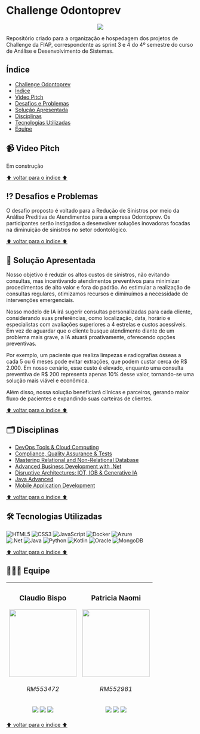 


# Challenge Odontoprev 
<p align="center">  <img loading="lazy" src="http://img.shields.io/static/v1?label=STATUS&message=EM%20DESENVOLVIMENTO&color=GREEN&style=for-the-badge"/>  </p>

Repositório criado para a organização e hospedagem dos projetos de Challenge da FIAP, correspondente as sprint 3 e 4 do 4º semestre do curso de Análise e Desenvolvimento de Sistemas.

## Índice
 * [Challenge Odontoprev](#challenge-odontoprev)
 * [Índice](#índice)
 * [Video Pitch](#Video-Pitch)
 * [Desafios e Problemas](#%EF%B8%8F-desafios-e-problemas)
 * [Solução Apresentada](#-solução-apresentada)
 * [Disciplinas](#%EF%B8%8F-disciplinas)
 * [Tecnologias Utilizadas](#%EF%B8%8F-tecnologias-utilizadas)
 * [Equipe](#-equipe)

## 📹 Video Pitch

Em construção

[:arrow_up: voltar para o índice :arrow_up:](#índice)

## ⁉️ Desafios e Problemas

O desafio proposto é voltado para a Redução de Sinistros por meio da Análise Preditiva de Atendimentos para a empresa Odontoprev. Os participantes serão instigados a desenvolver soluções inovadoras focadas na diminuição de sinistros no setor odontológico.

[:arrow_up: voltar para o índice :arrow_up:](#índice)

## 🚩 Solução Apresentada

Nosso objetivo é reduzir os altos custos de sinistros, não evitando consultas, mas incentivando atendimentos preventivos para minimizar procedimentos de alto valor e fora do padrão. Ao estimular a realização de consultas regulares, otimizamos recursos e diminuímos a necessidade de intervenções emergenciais.

Nosso modelo de IA irá sugerir consultas personalizadas para cada cliente, considerando suas preferências, como localização, data, horário e especialistas com avaliações superiores a 4 estrelas e custos acessíveis. Em vez de aguardar que o cliente busque atendimento diante de um problema mais grave, a IA atuará proativamente, oferecendo opções preventivas.

Por exemplo, um paciente que realiza limpezas e radiografias ósseas a cada 5 ou 6 meses pode evitar extrações, que podem custar cerca de R$ 2.000. Em nosso cenário, esse custo é elevado, enquanto uma consulta preventiva de R$ 200 representa apenas 10% desse valor, tornando-se uma solução mais viável e econômica.

Além disso, nossa solução beneficiará clínicas e parceiros, gerando maior fluxo de pacientes e expandindo suas carteiras de clientes.

[:arrow_up: voltar para o índice :arrow_up:](#índice)

## 🗂️ Disciplinas
* [DevOps Tools & Cloud Computing](https://github.com/patinaomi/delfos-machine-2-sem/tree/main/DevOps_Tools_%26_Cloud_Computing)
* [Compliance, Quality Assurance & Tests](http://github.com/patinaomi/delfos-machine-2-sem/tree/main/Compliance_Quality_Assurance_%26_Tests)
* [Mastering Relational and Non-Relational Database](https://github.com/patinaomi/delfos-machine-2-sem/tree/main/Mastering_Relational_And_Non_Relational%20_Database)
* [Advanced Business Development with .Net](https://github.com/patinaomi/delfos-machine-2-sem/tree/main/Advanced_Business%20_With_.NET)
* [Disruptive Architectures: IOT, IOB & Generative IA](https://github.com/patinaomi/delfos-machine-2-sem/tree/main/Disruptive_Architectures_IOT_%26_IOB)
* [Java Advanced](https://github.com/patinaomi/delfos-machine-2-sem/tree/main/Java_Advanced)
* [Mobile Application Development](https://github.com/patinaomi/delfos-machine-2-sem/tree/main/Mobile_Application_Development)

[:arrow_up: voltar para o índice :arrow_up:](#índice)

## 🛠️ Tecnologias Utilizadas
![HTML5](https://img.shields.io/badge/html5-%23E34F26.svg?style=for-the-badge&logo=html5&logoColor=white) ![CSS3](https://img.shields.io/badge/css3-%231572B6.svg?style=for-the-badge&logo=css3&logoColor=white) ![JavaScript](https://img.shields.io/badge/javascript-%23323330.svg?style=for-the-badge&logo=javascript&logoColor=%23F7DF1E) ![Docker](https://img.shields.io/badge/docker-%230db7ed.svg?style=for-the-badge&logo=docker&logoColor=white) ![Azure](https://img.shields.io/badge/azure-%230072C6.svg?style=for-the-badge&logo=microsoftazure&logoColor=white) <br>
![.Net](https://img.shields.io/badge/.NET-5C2D91?style=for-the-badge&logo=.net&logoColor=white) ![Java](https://img.shields.io/badge/java-%23ED8B00.svg?style=for-the-badge&logo=openjdk&logoColor=white) ![Python](https://img.shields.io/badge/python-3670A0?style=for-the-badge&logo=python&logoColor=ffdd54) ![Kotlin](https://img.shields.io/badge/kotlin-%237F52FF.svg?style=for-the-badge&logo=kotlin&logoColor=white) ![Oracle](https://img.shields.io/badge/Oracle-F80000?style=for-the-badge&logo=oracle&logoColor=white) ![MongoDB](https://img.shields.io/badge/MongoDB-%234ea94b.svg?style=for-the-badge&logo=mongodb&logoColor=white) 

[:arrow_up: voltar para o índice :arrow_up:](#índice)

## 🧑‍🤝‍🧑 Equipe

| <h3>Claudio Bispo</h3><img src="https://avatars.githubusercontent.com/u/110735259?v=4" width=180px> <h6>RM553472</h6> <a href="https://github.com/claubis"><img src="https://img.shields.io/badge/github-%23121011.svg?style=for-the-badge&logo=github&logoColor=white"></a> <a href="https://www.linkedin.com/in/claudiosbispo"><img src="https://img.shields.io/badge/linkedin-%230077B5.svg?style=for-the-badge&logo=linkedin&logoColor=white"></a> <a href="https://www.instagram.com/_claudiobispo/"><img src="https://img.shields.io/badge/Instagram-%23E4405F.svg?style=for-the-badge&logo=Instagram&logoColor=white"></a>|<h3>Patricia Naomi</h3> <img src="https://avatars.githubusercontent.com/u/132932532?v=4" width=180px><h6>RM552981</h6> <a href="https://github.com/patinaomi"><img src="https://img.shields.io/badge/github-%23121011.svg?style=for-the-badge&logo=github&logoColor=white"></a> <a href="https://www.linkedin.com/in/patinaomi/"><img src="https://img.shields.io/badge/linkedin-%230077B5.svg?style=for-the-badge&logo=linkedin&logoColor=white"></a> <a href="https://www.instagram.com/naomipati/"><img src="https://img.shields.io/badge/Instagram-%23E4405F.svg?style=for-the-badge&logo=Instagram&logoColor=white"></a>|
|--|--|


[:arrow_up: voltar para o índice :arrow_up:](#índice)
